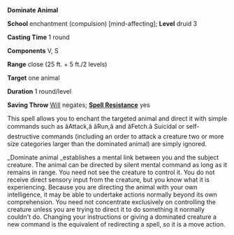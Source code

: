  **Dominate Animal**

**School** enchantment (compulsion) [mind-affecting]; **Level** druid 3

**Casting Time** 1 round

**Components** V, S

**Range** close (25 ft. + 5 ft./2 levels)

**Target** one animal

**Duration** 1 round/level

**Saving Throw** [Will](../combat.html#_will) negates; **[Spell Resistance](../glossary.html#_spell-resistance)** yes

This spell allows you to enchant the targeted animal and direct it with simple commands such as âAttack,â âRun,â and âFetch.â Suicidal or self-destructive commands (including an order to attack a creature two or more size categories larger than the dominated animal) are simply ignored.

_Dominate animal _establishes a mental link between you and the subject creature. The animal can be directed by silent mental command as long as it remains in range. You need not see the creature to control it. You do not receive direct sensory input from the creature, but you know what it is experiencing. Because you are directing the animal with your own intelligence, it may be able to undertake actions normally beyond its own comprehension. You need not concentrate exclusively on controlling the creature unless you are trying to direct it to do something it normally couldn't do. Changing your instructions or giving a dominated creature a new command is the equivalent of redirecting a spell, so it is a move action.

